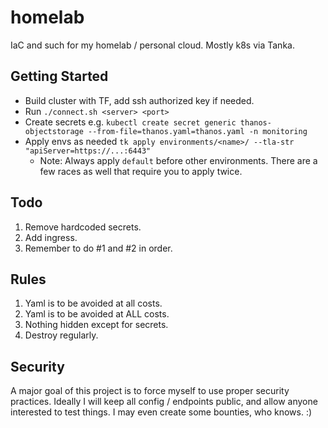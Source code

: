 # homelab

IaC and such for my homelab / personal cloud. Mostly k8s via Tanka.

## Getting Started

- Build cluster with TF, add ssh authorized key if needed.
- Run `./connect.sh <server> <port>`
- Create secrets e.g. `kubectl create secret generic thanos-objectstorage --from-file=thanos.yaml=thanos.yaml -n monitoring`
- Apply envs as needed `tk apply environments/<name>/ --tla-str "apiServer=https://...:6443"`
  - Note: Always apply `default` before other environments. There are a few races as well that require you to apply twice.

## Todo

1. Remove hardcoded secrets.
2. Add ingress.
3. Remember to do #1 and #2 in order.

## Rules

1. Yaml is to be avoided at all costs.
2. Yaml is to be avoided at ALL costs.
3. Nothing hidden except for secrets.
4. Destroy regularly.

## Security

A major goal of this project is to force myself to use proper security
practices. Ideally I will keep all config / endpoints public, and
allow anyone interested to test things. I may even create some
bounties, who knows. :)
